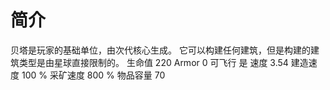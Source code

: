 # 简介
贝塔是玩家的基础单位，由次代核心生成。
它可以构建任何建筑，但是构建的建筑类型是由星球直接限制的。
生命值	220
Armor	0
可飞行	是
速度	3.54
建造速度	100 %
采矿速度	800 %
物品容量	70